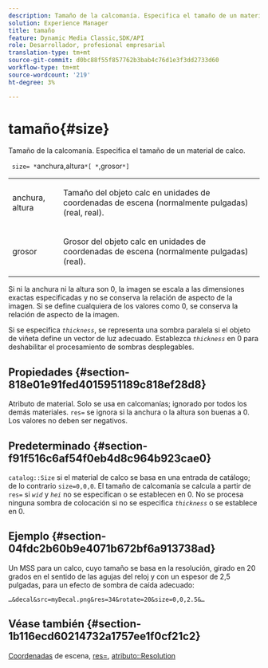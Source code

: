```yaml
---
description: Tamaño de la calcomanía. Especifica el tamaño de un material de calco.
solution: Experience Manager
title: tamaño
feature: Dynamic Media Classic,SDK/API
role: Desarrollador, profesional empresarial
translation-type: tm+mt
source-git-commit: d0bc88f55f857762b3bab4c76d1e3f3dd2733d60
workflow-type: tm+mt
source-wordcount: '219'
ht-degree: 3%

---
```



# tamaño{#size}

Tamaño de la calcomanía. Especifica el tamaño de un material de calco.

` size= *`anchura,altura`*[ *`,grosor`*]`

<table id="simpletable_00B1226F3B8B49D895D1269AB03D5043"> 
 <tr class="strow"> 
  <td class="stentry"> <p> <span class="varname"> anchura, altura  </span> </p> </td> 
  <td class="stentry"> <p>Tamaño del objeto calc en unidades de coordenadas de escena (normalmente pulgadas) (real, real). </p> </td> 
 </tr> 
 <tr class="strow"> 
  <td class="stentry"> <p> <span class="varname"> grosor  </span> </p> </td> 
  <td class="stentry"> <p>Grosor del objeto calc en unidades de coordenadas de escena (normalmente pulgadas) (real). </p> </td> 
 </tr> 
</table>

Si ni la anchura ni la altura son 0, la imagen se escala a las dimensiones exactas especificadas y no se conserva la relación de aspecto de la imagen. Si se define cualquiera de los valores como 0, se conserva la relación de aspecto de la imagen.

Si se especifica *`thickness`*, se representa una sombra paralela si el objeto de viñeta define un vector de luz adecuado. Establezca *`thickness`* en 0 para deshabilitar el procesamiento de sombras desplegables.

## Propiedades {#section-818e01e91fed4015951189c818ef28d8}

Atributo de material. Solo se usa en calcomanías; ignorado por todos los demás materiales. `res=` se ignora si la anchura o la altura son buenas a 0. Los valores no deben ser negativos.

## Predeterminado {#section-f91f516c6af54f0eb4d8c964b923cae0}

`catalog::Size` si el material de calco se basa en una entrada de catálogo; de lo contrario  `size=0,0,0`. El tamaño de calcomanía se calcula a partir de `res=` si *`wid`* y *`hei`* no se especifican o se establecen en 0. No se procesa ninguna sombra de colocación si no se especifica *`thickness`* o se establece en 0.

## Ejemplo {#section-04fdc2b60b9e4071b672bf6a913738ad}

Un MSS para un calco, cuyo tamaño se basa en la resolución, girado en 20 grados en el sentido de las agujas del reloj y con un espesor de 2,5 pulgadas, para un efecto de sombra de caída adecuado:

`…&decal&src=myDecal.png&res=34&rotate=20&size=0,0,2.5&…`

## Véase también {#section-1b116ecd60214732a1757ee1f0cf21c2}

[Coordenadas](../../../../../ir-api/http-protocol/image-rendering-api-ref/c-ir-http-protocol-ref/c-ir-http-protocol-syntax-and-features/c-ir-vignettes/c-ir-scene-coordinates.md#concept-528507024fa640b19a2631357febf7f1) de escena,  [res=](../../../../../ir-api/http-protocol/image-rendering-api-ref/c-ir-http-protocol-ref/c-ir-http-protocol-command-reference/r-ir-res.md#reference-0ad9de8887144c83a6db97b4994f7c04),  [atributo::Resolution](../../../../../ir-api/material-cat/image-rendering-api-ref/c-ir-material-catalog/c-ir-attributes-reference/r-ir-resolution.md#reference-09fe14e6bfbf4db6b7f4369fffecc806)
